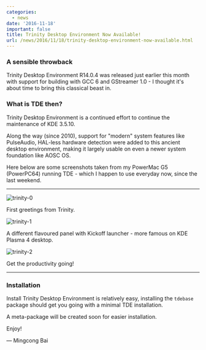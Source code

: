 ```yaml
---
categories:
  - news
date: '2016-11-18'
important: false
title: Trinity Desktop Environment Now Available!
url: /news/2016/11/18/trinity-desktop-environment-now-available.html
---
```



### A sensible throwback

Trinity Desktop Environment R14.0.4 was released just earlier this month with support for building with GCC 6 and GStreamer 1.0 - I thought it's about time to bring this classical beast in.

### What is TDE then?

Trinity Desktop Environment is a continued effort to continue the maintenance of KDE 3.5.10.

Along the way (since 2010), support for "modern" system features like PulseAudio, HAL-less hardware detection were added to this ancient desktop environment, making it largely usable on even a newer system foundation like AOSC OS.

Here below are some screenshots taken from my PowerMac G5 (PowerPC64) running TDE - which I happen to use everyday now, since the last weekend.

-----------------

![trinity-0](/assets/i/news/trinity-14.0.4-0.jpg)

First greetings from Trinity.

![trinity-1](/assets/i/news/trinity-14.0.4-1.jpg)

A different flavoured panel with Kickoff launcher - more famous on KDE Plasma 4 desktop.

![trinity-2](/assets/i/news/trinity-14.0.4-2.jpg)

Get the productivity going!

-----------------

### Installation

Install Trinity Desktop Environment is relatively easy, installing the `tdebase` package should get you going with a minimal TDE installation.

A meta-package will be created soon for easier installation.

Enjoy!

— Mingcong Bai